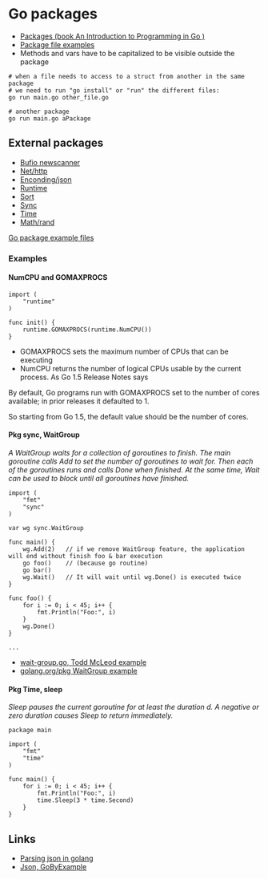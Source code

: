 # Go packages

- [Packages (book An Introduction to Programming in Go )](https://www.golang-book.com/books/intro/11)
- [Package file examples](../src/02-package)
- Methods and vars have to be capitalized to be visible outside the package


```
# when a file needs to access to a struct from another in the same package 
# we need to run "go install" or "run" the different files:
go run main.go other_file.go

# another package
go run main.go aPackage
```

## External packages
- [Bufio newscanner](https://golang.org/pkg/bufio)
- [Net/http](https://golang.org/pkg/net/http/) 
- [Enconding/json](https://godoc.org/encoding/json)  
- [Runtime](https://golang.org/pkg/runtime/)
- [Sort](https://golang.org/pkg/sort/)
- [Sync](https://golang.org/pkg/sync/)
- [Time](https://golang.org/pkg/time/)
- [Math/rand](https://golang.org/pkg/math/rand/)

[Go package example files](../src/08-external-packages/)

### Examples

#### NumCPU and GOMAXPROCS
```
import (
	"runtime"
)

func init() {
	runtime.GOMAXPROCS(runtime.NumCPU())
}
```
- GOMAXPROCS sets the maximum number of CPUs that can be executing  
- NumCPU returns the number of logical CPUs usable by the current process.
As Go 1.5 Release Notes says

By default, Go programs run with GOMAXPROCS set to the number of cores available; in prior releases it defaulted to 1.

So starting from Go 1.5, the default value should be the number of cores.

#### Pkg sync, WaitGroup
*A WaitGroup waits for a collection of goroutines to finish. The main goroutine calls Add to set the number of goroutines to wait for. Then each of the goroutines runs and calls Done when finished. At the same time, Wait can be used to block until all goroutines have finished.*

```
import (
    "fmt"
    "sync"
)

var wg sync.WaitGroup

func main() {
    wg.Add(2)   // if we remove WaitGroup feature, the application will end without finish foo & bar execution
    go foo()    // (because go routine)
    go bar()
    wg.Wait()   // It will wait until wg.Done() is executed twice
}

func foo() {
    for i := 0; i < 45; i++ {
        fmt.Println("Foo:", i)
    }
    wg.Done()
}

...
```
- [wait-group.go, Todd McLeod example](../src/08-external-packages/wait-group.go)
- [golang.org/pkg WaitGroup example](https://golang.org/pkg/sync/#example_WaitGroup)

#### Pkg Time, sleep

*Sleep pauses the current goroutine for at least the duration d. A negative or zero duration causes Sleep to return immediately.*

```
package main

import (
	"fmt"
	"time"
)

func main() {
	for i := 0; i < 45; i++ {
		fmt.Println("Foo:", i)
		time.Sleep(3 * time.Second)
	}
}	
```

## Links
- [Parsing json in golang](https://www.sohamkamani.com/blog/2017/10/18/parsing-json-in-golang/)
- [Json, GoByExample](https://gobyexample.com/json)